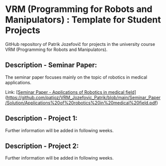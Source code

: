 # VRM (Programming for Robots and Manipulators) : Template for Student Projects
GitHub repository of Patrik Jozefovič for projects in the university course VRM (Programming for Robots and Manipulators).

## Description - Seminar Paper:

The seminar paper focuses mainly on the topic of robotics in medical applications.

Link: [[Seminar Paper - Applications of Robotics in medical field]]([ska](https://github.com/patjoz/VRM_Jozefovic_Patrik/blob/main/Seminar_Paper/Solution/Applications%20of%20robotics%20in%20medical%20field.pdf)) (https://github.com/patjoz/VRM_Jozefovic_Patrik/blob/main/Seminar_Paper/Solution/Applications%20of%20robotics%20in%20medical%20field.pdf)

## Description - Project 1:
Further information will be added in following weeks.

## Description - Project 2:

Further information will be added in following weeks.
